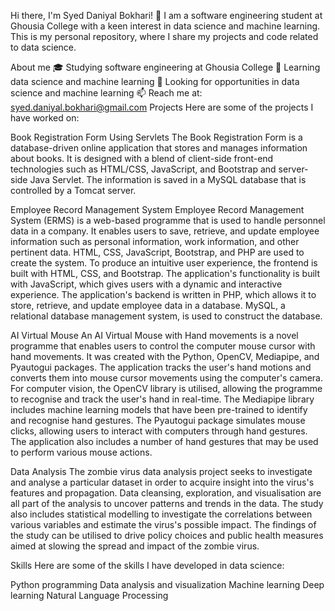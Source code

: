 Hi there, I'm Syed Daniyal Bokhari! 👋
I am a software engineering student at Ghousia College with a keen interest in data science and machine learning. This is my personal repository, where I share my projects and code related to data science.

About me
🎓 Studying software engineering at Ghousia College
🌱 Learning data science and machine learning
💼 Looking for opportunities in data science and machine learning
📫 Reach me at: syed.daniyal.bokhari@gmail.com
Projects
Here are some of the projects I have worked on:

Book Registration Form Using Servlets
The Book Registration Form is a database-driven online application that stores and manages information about books. It is designed with a blend of client-side front-end technologies such as HTML/CSS, JavaScript, and Bootstrap and server-side Java Servlet. The information is saved in a MySQL database that is controlled by a Tomcat server.

Employee Record Management System
Employee Record Management System (ERMS) is a web-based programme that is used to handle personnel data in a company. It enables users to save, retrieve, and update employee information such as personal information, work information, and other pertinent data. HTML, CSS, JavaScript, Bootstrap, and PHP are used to create the system. To produce an intuitive user experience, the frontend is built with HTML, CSS, and Bootstrap. The application's functionality is built with JavaScript, which gives users with a dynamic and interactive experience. The application's backend is written in PHP, which allows it to store, retrieve, and update employee data in a database. MySQL, a relational database management system, is used to construct the database.

AI Virtual Mouse
An AI Virtual Mouse with Hand movements is a novel programme that enables users to control the computer mouse cursor with hand movements. It was created with the Python, OpenCV, Mediapipe, and Pyautogui packages. The application tracks the user's hand motions and converts them into mouse cursor movements using the computer's camera. For computer vision, the OpenCV library is utilised, allowing the programme to recognise and track the user's hand in real-time. The Mediapipe library includes machine learning models that have been pre-trained to identify and recognise hand gestures. The Pyautogui package simulates mouse clicks, allowing users to interact with computers through hand gestures. The application also includes a number of hand gestures that may be used to perform various mouse actions.

Data Analysis
The zombie virus data analysis project seeks to investigate and analyse a particular dataset in order to acquire insight into the virus's features and propagation. Data cleansing, exploration, and visualisation are all part of the analysis to uncover patterns and trends in the data. The study also includes statistical modelling to investigate the correlations between various variables and estimate the virus's possible impact. The findings of the study can be utilised to drive policy choices and public health measures aimed at slowing the spread and impact of the zombie virus.




Skills
Here are some of the skills I have developed in data science:

Python programming
Data analysis and visualization
Machine learning
Deep learning
Natural Language Processing
